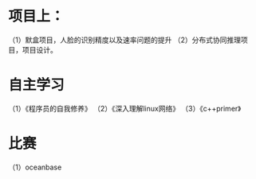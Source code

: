 # 项目上：
（1）默盒项目，人脸的识别精度以及速率问题的提升
（2）分布式协同推理项目，项目设计。
# 自主学习
（1）《程序员的自我修养》
（2）《深入理解linux网络》
（3）《c++primer》
# 比赛
（1）oceanbase